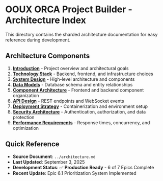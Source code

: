 # OOUX ORCA Project Builder - Architecture Index

This directory contains the sharded architecture documentation for easy reference during development.

## Architecture Components

1. **[Introduction](introduction.md)** - Project overview and architectural goals
2. **[Technology Stack](technology-stack.md)** - Backend, frontend, and infrastructure choices
3. **[System Design](system-design.md)** - High-level architecture and components
4. **[Data Models](data-models.md)** - Database schema and entity relationships
5. **[Component Architecture](component-architecture.md)** - Frontend and backend component organization
6. **[API Design](api-design.md)** - REST endpoints and WebSocket events
7. **[Deployment Strategy](deployment-strategy.md)** - Containerization and environment setup
8. **[Security Architecture](security-architecture.md)** - Authentication, authorization, and data protection
9. **[Performance Requirements](performance-requirements.md)** - Response times, concurrency, and optimization

## Quick Reference

- **Source Document**: `../architecture.md`
- **Last Updated**: September 3, 2025
- **Development Status**: ✅ **Production Ready** - 6 of 7 Epics Complete
- **Recent Update**: Epic 6.1 Prioritization System Implemented
